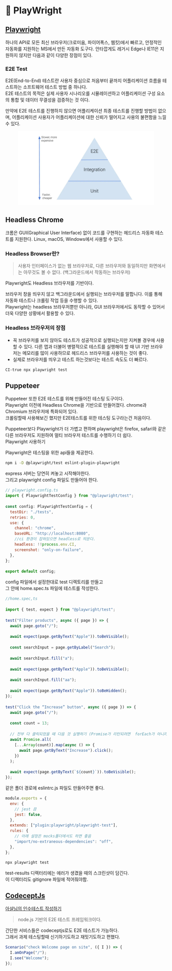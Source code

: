 # 💚 PlayWright

## [Playwright](https://playwright.dev/docs/intro/)

하나의 API로 모든 최신 브라우저(크로미움, 파이어폭스, 웹킷)에서 빠르고, 안정적인 자동화를 지원하는 MS에서 만든 자동화 도구다. 안타깝게도 레거시 Edge나 IE11은 지원하지 않지만 다음과 같이 다양한 장점이 있다.

### E2E Test

E2E(End-to-End) 테스트란 사용자 중심으로 처음부터 끝까지 어플리케이션 흐름을 테스트하는 소프트웨어 테스트 방법 중 하나다. \
E2E 테스트의 목적은 실제 사용자 시나리오를 시뮬레이션하고 어플리케이션 구성 요소의 통합 및 데이터 무결성을 검증하는 것 이다.

만약에 E2E 테스트를 진행하지 않으면 어플리케이션 최종 테스트를 진행할 방법이 없으며, 어플리케이션 사용자가 어플리케이션에 대한 신뢰가 떨어지고 사용의 불편함을 느낄 수 있다.

<figure><img src="../.gitbook/assets/image (3).png" alt=""><figcaption></figcaption></figure>

## Headless Chrome

크롬은 GUI(Graphical User Interface) 없이 코드를 구현하는 헤드리스 자동화 테스트를 지원한다. Linux, macOS, Windows에서 사용할 수 있다.

### Headless Browser란?

> 사용자 인터페이스가 없는 웹 브라우저로, 다른 브라우저와 동일하지만 화면에서는 아무것도 볼 수 없다. (백그라운드에서 작동하는 브라우저)

Playwright도 Headless 브라우저를 기반이다.

브라우저 창을 띄우지 않고 백그라운드에서 실행되는 브라우저를 말합니다. 이를 통해 자동화 테스트나 크롤링 작업 등을 수행할 수 있다.\
Playwright는 headless 브라우저뿐만 아니라, GUI 브라우저에서도 동작할 수 있어서 \
더욱 다양한 상황에서 활용할 수 있다.



### Headless 브라우저의 장점

* 꼭 브라우저를 보지 않아도 테스트가 성공적으로 실행되는지만 지켜볼 경우에 사용할 수 있다. 다른 앱과 더불어 병렬적으로 테스트를 실행해야 할 때 UI 기반 브라우저는 메모리를 많이 사용하므로 헤드리스 브라우저를 사용하는 것이 좋다.
* 실제로 브라우저를 띄우고 테스트 하는것보다는 테스트 속도도 더 빠르다.

```bash
CI-true npx playwright test
```

## Puppeteer

Puppeteer 또한 E2E 테스트를 위해 만들어진 테스팅 도구이다.\
Playwright 이전에 Headless Chrome을 기반으로 만들어졌다. chrome과 Chromium 브라우저에 특화되어 있다.\
크롤링할때 사용해보긴 했지만 E2E테스트를 위한 테스팅 도구라는건 처음이다.

Puppeteer보다 Playwright가 더 가볍고 편하며 playwright은 firefox, safari와 같은 다른 브라우저도 지원하여 멀티 브라우저 테스트를 수행하기 더 쉽다.\
Playwright 사용하기

Playwright은 테스팅을 위한 api들을 제공한다.



```bash
npm i -D @playwright/test eslint-plugin-playwright
```

&#x20;express 서버는 당연히 켜놓고 시작해야한다.\
그리고 playwright config 파일도 만들어야 한다.

```javascript
// playwright.config.ts
import { PlaywrightTestConfig } from "@playwright/test";

const config: PlaywrightTestConfig = {
  testDir: "./tests",
  retries: 0,
  use: {
    channel: "chrome",
    baseURL: "http://localhost:8080",
    //ci 환경이 잡혀있으면 headless로 띄운다.
    headless: !!process.env.CI,
    screenshot: "only-on-failure",
  },
};

export default config;
```

config 파일에서 설정한대로 test 디렉토리를 만들고 \
그 안에 home.spec.ts 파일에 테스트를 작성한다.

```javascript
//home.spec,ts

import { test, expect } from "@playwright/test";

test("Filter products", async ({ page }) => {
  await page.goto("/");

  await expect(page.getByText("Apple")).toBeVisible();

  const searchInput = page.getByLabel("Search");

  await searchInput.fill("a");

  await expect(page.getByText("Apple")).toBeVisible();

  await searchInput.fill("aa");

  await expect(page.getByText("Apple")).toBeHidden();
});

test("Click the “Increase” button", async ({ page }) => {
  await page.goto("/");

  const count = 13;

  // 전부 다 클릭되었을 때 다음 것 실행하기 (Promise가 리턴되려면  forEach가 아니라 map써야함)
  await Promise.all(
    [...Array(count)].map(async () => {
      await page.getByText("Increase").click();
    })
  );

  await expect(page.getByText(`${count}`)).toBeVisible();
});
```

같은 폴더 경로에 eslintrc.js 파일도 만들어주면 좋다.

```javascript
module.exports = {
  env: {
    // jest 끔
    jest: false,
  },
  extends: ["plugin:playwright/playwright-test"],
  rules: {
    // 아래 설정은 mocks폴더에서도 하면 좋음
    "import/no-extraneous-dependencies": "off",
  },
};
```

```bash
npx playwright test
```

test-results 디렉터리에는 에러가 생겼을 때의 스크린샷이 담긴다. \
이 디렉터리도 gitignore 파일에 적어줘야함.

## [CodeceptJs](https://codecept.io/)

[아샬님의 인수테스트 작성하기](https://www.youtube.com/watch?v=Q6TkggwPzFA)

> node.js 기반의 E2E 테스트 프레임워크이다.

간단한 서비스들은 codeceptjs로도 E2E 테스트가 가능하다. \
&#x20;그래서 과제 테스팅할때 신기하기도하고 재밋기도하고 편했다.

```javascript
Scenario("check Welcome page on site", ({ I }) => {
  I.amOnPage("/");
  I.see("Welcome");
});
```

